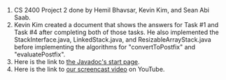 1. CS 2400 Project 2 done by Hemil Bhavsar, Kevin Kim, and Sean Abi Saab.
2. Kevin Kim created a document that shows the answers for Task #1 and Task #4 after completing both of those tasks. He also implemented the StackInterface.java, LinkedStack.java, and ResizableArrayStack.java before implementing the algorithms for "convertToPostfix" and "evaluatePostfix".
3. Here is the link to [the Javadoc's start page](). 
4. Here is the link to [our screencast video]() on YouTube.
